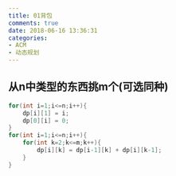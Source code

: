 ```yaml
---
title: 01背包
comments: true
date: 2018-06-16 13:36:31
categories:
- ACM
- 动态规划
---
```


## 从n中类型的东西挑m个(可选同种)

```cpp
for(int i=1;i<=n;i++){
    dp[i][1] = i;
    dp[0][i] = 0;
}
for(int i=1;i<=n;i++){
    for(int k=2;k<=m;k++){
        dp[i][k] = dp[i-1][k] + dp[i][k-1];
    }
}
```

